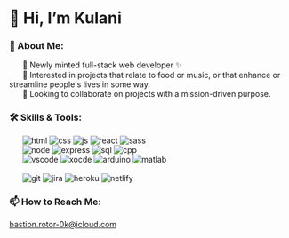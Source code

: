 # 👋 Hi, I’m Kulani
### 🚀 About Me:
&nbsp; &nbsp; &nbsp; 🌱 Newly minted full-stack web developer ✨<br>
&nbsp; &nbsp; &nbsp; 👀 Interested in projects that relate to food or music, or that enhance or streamline people's lives in some way.<br> 
&nbsp; &nbsp; &nbsp; 💞️ Looking to collaborate on projects with a mission-driven purpose.

### 🛠 Skills & Tools:
&nbsp; &nbsp; &nbsp; ![html](https://img.shields.io/badge/HTML-239120?style=for-the-badge&logo=html5&logoColor=white) ![css](https://img.shields.io/badge/CSS-239120?&style=for-the-badge&logo=css3&logoColor=white) ![js](https://img.shields.io/badge/JavaScript-F7DF1E?style=for-the-badge&logo=javascript&logoColor=black) ![react](https://img.shields.io/badge/React-20232A?style=for-the-badge&logo=react&logoColor=61DAFB) ![sass](https://skillicons.dev/icons?i=sass)
<br>
&nbsp; &nbsp; &nbsp; ![node](https://img.shields.io/badge/Node.js-43853D?style=for-the-badge&logo=node.js&logoColor=white) ![express](https://img.shields.io/badge/Express.js-404D59?style=for-the-badge) ![sql](https://img.shields.io/badge/MySQL-005C84?style=for-the-badge&logo=mysql&logoColor=white) ![cpp](https://skillicons.dev/icons?i=cpp)
<br>
&nbsp; &nbsp; &nbsp; ![vscode](https://img.shields.io/badge/Visual_Studio_Code-0078D4?style=for-the-badge&logo=visual%20studio%20code&logoColor=white) ![xocde](https://img.shields.io/badge/Xcode-007ACC?style=for-the-badge&logo=Xcode&logoColor=white) ![arduino](https://img.shields.io/badge/Arduino-00979D?style=for-the-badge&logo=Arduino&logoColor=white) ![matlab](https://skillicons.dev/icons?i=matlab) 
<br>
<br>
&nbsp; &nbsp; &nbsp; ![git](https://img.shields.io/badge/GIT-E44C30?style=for-the-badge&logo=git&logoColor=white) ![jira](https://img.shields.io/badge/Jira-0052CC?style=for-the-badge&logo=Jira&logoColor=white) ![heroku](https://img.shields.io/badge/Heroku-430098?style=for-the-badge&logo=heroku&logoColor=white) ![netlify](https://img.shields.io/badge/Netlify-00C7B7?style=for-the-badge&logo=netlify&logoColor=white)

### 📫 How to Reach Me:
bastion.rotor-0k@icloud.com

<!---
DaGitGuy/DaGitGuy is a ✨ special ✨ repository because its `README.md` (this file) appears on your GitHub profile.
You can click the Preview link to take a look at your changes.
--->

